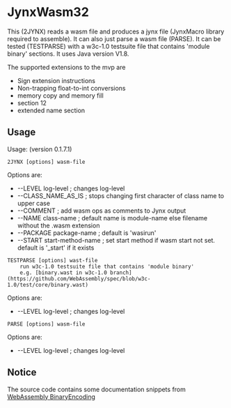 # JynxWasm32

  This (2JYNX) reads a wasm file and produces a jynx file (JynxMacro library required to assemble).
It can also just parse a wasm file (PARSE).
It can be tested (TESTPARSE) with a w3c-1.0 testsuite file that contains 'module binary' sections.
It uses Java version V1.8.

The supported extensions to the mvp are

*	Sign extension instructions
*	Non-trapping float-to-int conversions
*	memory copy and memory fill
*	section 12
*	extended name section

## Usage

Usage: (version 0.1.7.1)

```
2JYNX [options] wasm-file
```

  Options are:

*	--LEVEL log-level	; changes log-level
*	--CLASS_NAME_AS_IS	; stops changing first character of class name to upper case
*	--COMMENT          	; add wasm ops as comments to Jynx output
*	--NAME class-name	; default name is module-name else filename without the .wasm extension
*	--PACKAGE package-name	; default is 'wasirun'
*	--START start-method-name	; set start method if wasm start not set. default is '_start' if it exists

```
TESTPARSE [options] wast-file
	run w3c-1.0 testsuite file that contains 'module binary'
	e.g. [binary.wast in w3c-1.0 branch](https://github.com/WebAssembly/spec/blob/w3c-1.0/test/core/binary.wast)
```

  Options are:

*	--LEVEL log-level	; changes log-level

```
PARSE [options] wasm-file
```

  Options are:

*	--LEVEL log-level	; changes log-level

## Notice

The source code contains some documentation snippets from 
[WebAssembly BinaryEncoding](https://github.com/WebAssembly/design/blob/main/BinaryEncoding.md)
